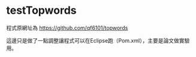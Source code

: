 # testTopwords
程式原網址為 https://github.com/qf6101/topwords

這邊只是做了一點調整讓程式可以在Eclipse跑（Pom.xml），主要是論文做實驗用。
